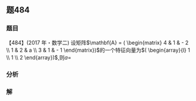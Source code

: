 ## 题484
### 题目
【484】(2017 年・数学二) 设矩阵$\mathbf{A} = ( \begin{matrix} 4 & 1 &  - 2 \\  1 & 2 & a \\  3 & 1 &  - 1 \end{matrix})$的一个特征向量为$( \begin{array}{l} 1 \\  1 \\  2 \end{array})$,则$a =$
### 分析

### 解